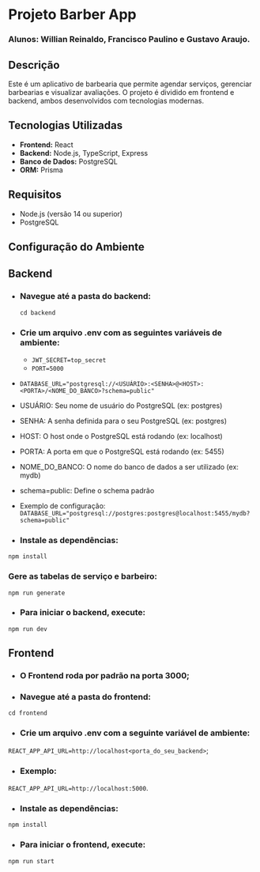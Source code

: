 # Projeto Barber App

### Alunos: Willian Reinaldo, Francisco Paulino e Gustavo Araujo.

## Descrição

Este é um aplicativo de barbearia que permite agendar serviços, gerenciar barbearias e visualizar avaliações. O projeto é dividido em frontend e backend, ambos desenvolvidos com tecnologias modernas.

## Tecnologias Utilizadas

- **Frontend:** React
- **Backend:** Node.js, TypeScript, Express
- **Banco de Dados:** PostgreSQL
- **ORM:** Prisma

## Requisitos

- Node.js (versão 14 ou superior)
- PostgreSQL

## Configuração do Ambiente

## Backend

- ### Navegue até a pasta do backend:
   ```
   cd backend
- ### Crie um arquivo .env com as seguintes variáveis de ambiente:
  - `JWT_SECRET=top_secret`
   -  `PORT=5000`

- `DATABASE_URL="postgresql://<USUÁRIO>:<SENHA>@<HOST>:<PORTA>/<NOME_DO_BANCO>?schema=public"`
- USUÁRIO: Seu nome de usuário do PostgreSQL (ex: postgres)
- SENHA: A senha definida para o seu PostgreSQL (ex: postgres)
- HOST: O host onde o PostgreSQL está rodando (ex: localhost)
- PORTA: A porta em que o PostgreSQL está rodando (ex: 5455)
- NOME_DO_BANCO: O nome do banco de dados a ser utilizado (ex: mydb)
- schema=public: Define o schema padrão
- Exemplo de configuração: `DATABASE_URL="postgresql://postgres:postgres@localhost:5455/mydb?schema=public"`
  
- ### Instale as dependências:
`npm install`

### Gere as tabelas de serviço e barbeiro:
   
`npm run generate`
- ### Para iniciar o backend, execute:
`npm run dev`
## Frontend
- ### O Frontend roda por padrão na porta 3000;
- ### Navegue até a pasta do frontend:

`cd frontend`
- ### Crie um arquivo .env com a seguinte variável de ambiente:
`REACT_APP_API_URL=http://localhost<porta_do_seu_backend>`;
- ### Exemplo:
`REACT_APP_API_URL=http://localhost:5000`.

- ### Instale as dependências:
`npm install`
- ### Para iniciar o frontend, execute:
`npm run start`
